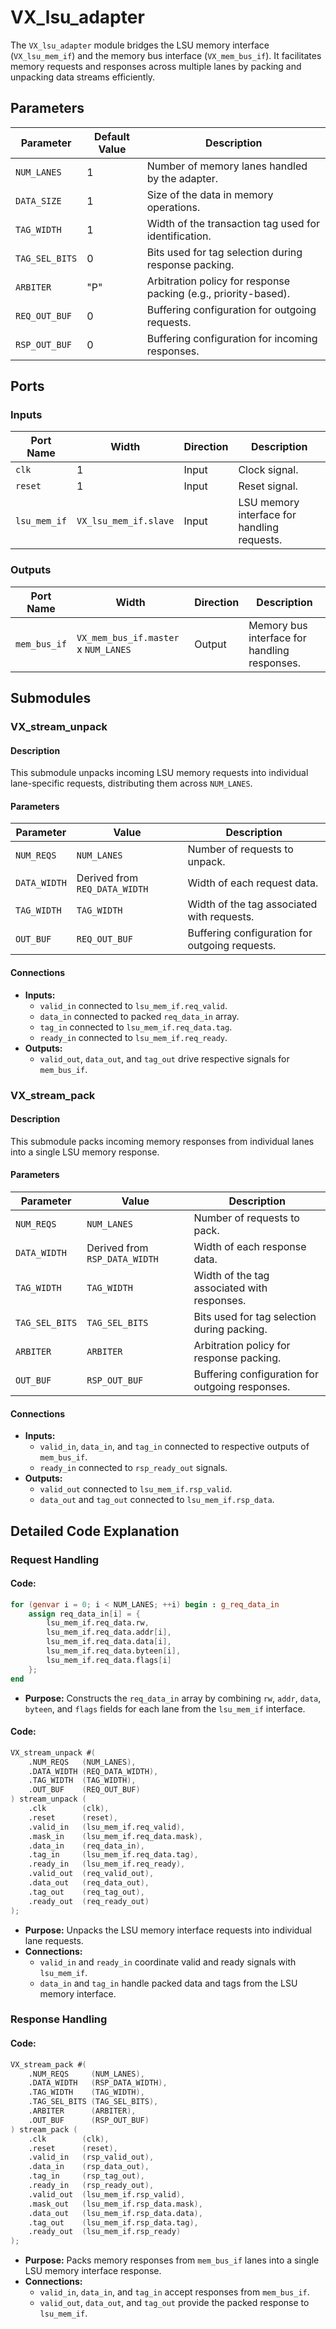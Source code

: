 # VX_lsu_adapter

The `VX_lsu_adapter` module bridges the LSU memory interface (`VX_lsu_mem_if`) and the memory bus interface (`VX_mem_bus_if`). It facilitates memory requests and responses across multiple lanes by packing and unpacking data streams efficiently.

## Parameters

| Parameter       | Default Value | Description                                                                 |
|-----------------|---------------|-----------------------------------------------------------------------------|
| `NUM_LANES`     | 1             | Number of memory lanes handled by the adapter.                             |
| `DATA_SIZE`     | 1             | Size of the data in memory operations.                                      |
| `TAG_WIDTH`     | 1             | Width of the transaction tag used for identification.                      |
| `TAG_SEL_BITS`  | 0             | Bits used for tag selection during response packing.                       |
| `ARBITER`       | "P"          | Arbitration policy for response packing (e.g., priority-based).             |
| `REQ_OUT_BUF`   | 0             | Buffering configuration for outgoing requests.                             |
| `RSP_OUT_BUF`   | 0             | Buffering configuration for incoming responses.                            |

## Ports

### Inputs

| Port Name      | Width                 | Direction | Description                                  |
|----------------|-----------------------|-----------|----------------------------------------------|
| `clk`          | 1                     | Input     | Clock signal.                                |
| `reset`        | 1                     | Input     | Reset signal.                                |
| `lsu_mem_if`   | `VX_lsu_mem_if.slave` | Input     | LSU memory interface for handling requests. |

### Outputs

| Port Name      | Width                      | Direction | Description                                  |
|----------------|----------------------------|-----------|----------------------------------------------|
| `mem_bus_if`   | `VX_mem_bus_if.master` x `NUM_LANES` | Output    | Memory bus interface for handling responses. |

## Submodules

### VX_stream_unpack

#### Description
This submodule unpacks incoming LSU memory requests into individual lane-specific requests, distributing them across `NUM_LANES`.

#### Parameters

| Parameter       | Value           | Description                                     |
|-----------------|-----------------|-------------------------------------------------|
| `NUM_REQS`      | `NUM_LANES`     | Number of requests to unpack.                  |
| `DATA_WIDTH`    | Derived from `REQ_DATA_WIDTH` | Width of each request data.                    |
| `TAG_WIDTH`     | `TAG_WIDTH`     | Width of the tag associated with requests.     |
| `OUT_BUF`       | `REQ_OUT_BUF`   | Buffering configuration for outgoing requests. |

#### Connections

- **Inputs:**
  - `valid_in` connected to `lsu_mem_if.req_valid`.
  - `data_in` connected to packed `req_data_in` array.
  - `tag_in` connected to `lsu_mem_if.req_data.tag`.
  - `ready_in` connected to `lsu_mem_if.req_ready`.
- **Outputs:**
  - `valid_out`, `data_out`, and `tag_out` drive respective signals for `mem_bus_if`.

### VX_stream_pack

#### Description
This submodule packs incoming memory responses from individual lanes into a single LSU memory response.

#### Parameters

| Parameter       | Value           | Description                                    |
|-----------------|-----------------|------------------------------------------------|
| `NUM_REQS`      | `NUM_LANES`     | Number of requests to pack.                   |
| `DATA_WIDTH`    | Derived from `RSP_DATA_WIDTH` | Width of each response data.                  |
| `TAG_WIDTH`     | `TAG_WIDTH`     | Width of the tag associated with responses.   |
| `TAG_SEL_BITS`  | `TAG_SEL_BITS`  | Bits used for tag selection during packing.   |
| `ARBITER`       | `ARBITER`       | Arbitration policy for response packing.      |
| `OUT_BUF`       | `RSP_OUT_BUF`   | Buffering configuration for outgoing responses.|

#### Connections

- **Inputs:**
  - `valid_in`, `data_in`, and `tag_in` connected to respective outputs of `mem_bus_if`.
  - `ready_in` connected to `rsp_ready_out` signals.
- **Outputs:**
  - `valid_out` connected to `lsu_mem_if.rsp_valid`.
  - `data_out` and `tag_out` connected to `lsu_mem_if.rsp_data`.

## Detailed Code Explanation

### Request Handling

#### Code:
```verilog
for (genvar i = 0; i < NUM_LANES; ++i) begin : g_req_data_in
    assign req_data_in[i] = {
        lsu_mem_if.req_data.rw,
        lsu_mem_if.req_data.addr[i],
        lsu_mem_if.req_data.data[i],
        lsu_mem_if.req_data.byteen[i],
        lsu_mem_if.req_data.flags[i]
    };
end
```

- **Purpose:** Constructs the `req_data_in` array by combining `rw`, `addr`, `data`, `byteen`, and `flags` fields for each lane from the `lsu_mem_if` interface.

#### Code:
```verilog
VX_stream_unpack #(
    .NUM_REQS   (NUM_LANES),
    .DATA_WIDTH (REQ_DATA_WIDTH),
    .TAG_WIDTH  (TAG_WIDTH),
    .OUT_BUF    (REQ_OUT_BUF)
) stream_unpack (
    .clk        (clk),
    .reset      (reset),
    .valid_in   (lsu_mem_if.req_valid),
    .mask_in    (lsu_mem_if.req_data.mask),
    .data_in    (req_data_in),
    .tag_in     (lsu_mem_if.req_data.tag),
    .ready_in   (lsu_mem_if.req_ready),
    .valid_out  (req_valid_out),
    .data_out   (req_data_out),
    .tag_out    (req_tag_out),
    .ready_out  (req_ready_out)
);
```

- **Purpose:** Unpacks the LSU memory interface requests into individual lane requests.
- **Connections:**
  - `valid_in` and `ready_in` coordinate valid and ready signals with `lsu_mem_if`.
  - `data_in` and `tag_in` handle packed data and tags from the LSU memory interface.

### Response Handling

#### Code:
```verilog
VX_stream_pack #(
    .NUM_REQS     (NUM_LANES),
    .DATA_WIDTH   (RSP_DATA_WIDTH),
    .TAG_WIDTH    (TAG_WIDTH),
    .TAG_SEL_BITS (TAG_SEL_BITS),
    .ARBITER      (ARBITER),
    .OUT_BUF      (RSP_OUT_BUF)
) stream_pack (
    .clk        (clk),
    .reset      (reset),
    .valid_in   (rsp_valid_out),
    .data_in    (rsp_data_out),
    .tag_in     (rsp_tag_out),
    .ready_in   (rsp_ready_out),
    .valid_out  (lsu_mem_if.rsp_valid),
    .mask_out   (lsu_mem_if.rsp_data.mask),
    .data_out   (lsu_mem_if.rsp_data.data),
    .tag_out    (lsu_mem_if.rsp_data.tag),
    .ready_out  (lsu_mem_if.rsp_ready)
);
```

- **Purpose:** Packs memory responses from `mem_bus_if` lanes into a single LSU memory interface response.
- **Connections:**
  - `valid_in`, `data_in`, and `tag_in` accept responses from `mem_bus_if`.
  - `valid_out`, `data_out`, and `tag_out` provide the packed response to `lsu_mem_if`.
